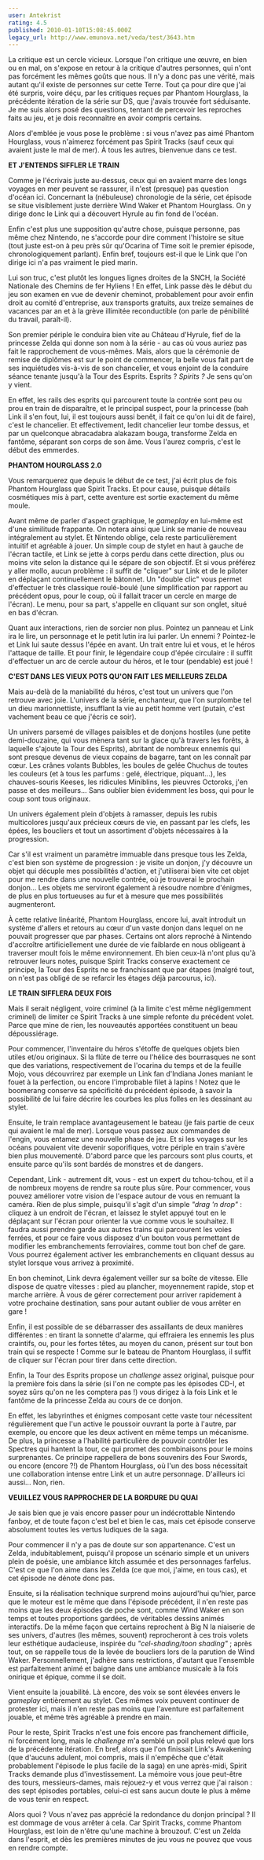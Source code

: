 ```yaml
---
user: Antekrist
rating: 4.5
published: 2010-01-10T15:08:45.000Z
legacy_url: http://www.emunova.net/veda/test/3643.htm
---
```

La critique est un cercle vicieux. Lorsque l'on critique une œuvre, en bien ou en mal, on s'expose en retour à la critique d'autres personnes, qui n'ont pas forcément les mêmes goûts que nous. Il n'y a donc pas une vérité, mais autant qu'il existe de personnes sur cette Terre. Tout ça pour dire que j'ai été surpris, voire déçu, par les critiques reçues par Phantom Hourglass, la précédente itération de la série sur DS, que j'avais trouvée fort séduisante. Je me suis alors posé des questions, tentant de percevoir les reproches faits au jeu, et je dois reconnaître en avoir compris certains.  

Alors d'emblée je vous pose le problème : si vous n'avez pas aimé Phantom Hourglass, vous n'aimerez forcément pas Spirit Tracks (sauf ceux qui avaient juste le mal de mer). À tous les autres, bienvenue dans ce test.  

  

**ET J'ENTENDS SIFFLER LE TRAIN**  

Comme je l'écrivais juste au-dessus, ceux qui en avaient marre des longs voyages en mer peuvent se rassurer, il n'est (presque) pas question d'océan ici. Concernant la (nébuleuse) chronologie de la série, cet épisode se situe visiblement juste derrière Wind Waker et Phantom Hourglass. On y dirige donc le Link qui a découvert Hyrule au fin fond de l'océan.  

Enfin c'est plus une supposition qu'autre chose, puisque personne, pas même chez Nintendo, ne s'accorde pour dire comment l'histoire se situe (tout juste est-on à peu près sûr qu'Ocarina of Time soit le premier épisode, chronologiquement parlant). Enfin bref, toujours est-il que le Link que l'on dirige ici n'a pas vraiment le pied marin.  

Lui son truc, c'est plutôt les longues lignes droites de la SNCH, la Société Nationale des Chemins de fer Hyliens ! En effet, Link passe dès le début du jeu son examen en vue de devenir cheminot, probablement pour avoir enfin droit au comité d'entreprise, aux transports gratuits, aux treize semaines de vacances par an et à la grève illimitée reconductible (on parle de pénibilité du travail, paraît-il).  

Son premier périple le conduira bien vite au Château d'Hyrule, fief de la princesse Zelda qui donne son nom à la série - au cas où vous auriez pas fait le rapprochement de vous-mêmes. Mais, alors que la cérémonie de remise de diplômes est sur le point de commencer, la belle vous fait part de ses inquiétudes vis-à-vis de son chancelier, et vous enjoint de la conduire séance tenante jusqu'à la Tour des Esprits. Esprits ? _Spirits ?_ Je sens qu'on y vient.  

En effet, les rails des esprits qui parcourent toute la contrée sont peu ou prou en train de disparaître, et le principal suspect, pour la princesse (bah Link il s'en fout, lui, il est toujours aussi benêt, il fait ce qu'on lui dit de faire), c'est le chancelier. Et effectivement, ledit chancelier leur tombe dessus, et par un quelconque abracadabra alakazam bouga, transforme Zelda en fantôme, séparant son corps de son âme. Vous l'aurez compris, c'est le début des emmerdes.  

  

**PHANTOM HOURGLASS 2.0**  

Vous remarquerez que depuis le début de ce test, j'ai écrit plus de fois Phantom Hourglass que Spirit Tracks. Et pour cause, puisque détails cosmétiques mis à part, cette aventure est sortie exactement du même moule.  

Avant même de parler d'aspect graphique, le _gameplay_ en lui-même est d'une similitude frappante. On notera ainsi que Link se manie de nouveau intégralement au stylet. Et Nintendo oblige, cela reste particulièrement intuitif et agréable à jouer. Un simple coup de stylet en haut à gauche de l'écran tactile, et Link se jette à corps perdu dans cette direction, plus ou moins vite selon la distance qui le sépare de son objectif. Et si vous préférez y aller mollo, aucun problème : il suffit de "cliquer" sur Link et de le piloter en déplaçant continuellement le bâtonnet. Un "double clic" vous permet d'effectuer le très classique roulé-boulé (une simplification par rapport au précédent opus, pour le coup, où il fallait tracer un cercle en marge de l'écran). Le menu, pour sa part, s'appelle en cliquant sur son onglet, situé en bas d'écran.  

Quant aux interactions, rien de sorcier non plus. Pointez un panneau et Link ira le lire, un personnage et le petit lutin ira lui parler. Un ennemi ? Pointez-le et Link lui saute dessus l'épée en avant. Un trait entre lui et vous, et le héros l'attaque de taille. Et pour finir, le légendaire coup d'épée circulaire : il suffit d'effectuer un arc de cercle autour du héros, et le tour (pendable) est joué !  

  

**C'EST DANS LES VIEUX POTS QU'ON FAIT LES MEILLEURS ZELDA**  

Mais au-delà de la maniabilité du héros, c'est tout un univers que l'on retrouve avec joie. L'univers de la série, enchanteur, que l'on surplombe tel un dieu marionnettiste, insufflant la vie au petit homme vert (putain, c'est vachement beau ce que j'écris ce soir).  

Un univers parsemé de villages paisibles et de donjons hostiles (une petite demi-douzaine, qui vous mènera tant sur la glace qu'à travers les forêts, à laquelle s'ajoute la Tour des Esprits), abritant de nombreux ennemis qui sont presque devenus de vieux copains de bagarre, tant on les connaît par cœur. Les crânes volants Bubbles, les boules de gelée Chuchus de toutes les couleurs (et à tous les parfums : gelé, électrique, piquant...), les chauves-souris Keeses, les ridicules Miniblins, les pieuvres Octoroks, j'en passe et des meilleurs... Sans oublier bien évidemment les boss, qui pour le coup sont tous originaux.  

Un univers également plein d'objets à ramasser, depuis les rubis multicolores jusqu'aux précieux cœurs de vie, en passant par les clefs, les épées, les boucliers et tout un assortiment d'objets nécessaires à la progression.  

Car s'il est vraiment un paramètre immuable dans presque tous les Zelda, c'est bien son système de progression : je visite un donjon, j'y découvre un objet qui décuple mes possibilités d'action, et j'utiliserai bien vite cet objet pour me rendre dans une nouvelle contrée, où je trouverai le prochain donjon... Les objets me serviront également à résoudre nombre d'énigmes, de plus en plus tortueuses au fur et à mesure que mes possibilités augmenteront.  

À cette relative linéarité, Phantom Hourglass, encore lui, avait introduit un système d'allers et retours au cœur d'un vaste donjon dans lequel on ne pouvait progresser que par phases. Certains ont alors reproché à Nintendo d'accroître artificiellement une durée de vie faiblarde en nous obligeant à traverser moult fois le même environnement. Eh bien ceux-là n'ont plus qu'à retrouver leurs notes, puisque Spirit Tracks conserve exactement ce principe, la Tour des Esprits ne se franchissant que par étapes (malgré tout, on n'est pas obligé de se refarcir les étages déjà parcourus, ici).  

  

**LE TRAIN SIFFLERA DEUX FOIS**  

Mais il serait négligent, voire criminel (à la limite c'est même négligemment criminel) de limiter ce Spirit Tracks à une simple refonte du précédent volet. Parce que mine de rien, les nouveautés apportées constituent un beau dépoussiérage.  

Pour commencer, l'inventaire du héros s'étoffe de quelques objets bien utiles et/ou originaux. Si la flûte de terre ou l'hélice des bourrasques ne sont que des variations, respectivement de l'ocarina du temps et de la feuille Mojo, vous découvrirez par exemple un Link fan d'Indiana Jones maniant le fouet à la perfection, ou encore l'improbable filet à lapins ! Notez que le boomerang conserve sa spécificité du précédent épisode, à savoir la possibilité de lui faire décrire les courbes les plus folles en les dessinant au stylet.  

  

Ensuite, le train remplace avantageusement le bateau (je fais partie de ceux qui avaient le mal de mer). Lorsque vous passez aux commandes de l'engin, vous entamez une nouvelle phase de jeu. Et si les voyages sur les océans pouvaient vite devenir soporifiques, votre périple en train s'avère bien plus mouvementé. D'abord parce que les parcours sont plus courts, et ensuite parce qu'ils sont bardés de monstres et de dangers.  

Cependant, Link - autrement dit, vous - est un expert du tchou-tchou, et il a de nombreux moyens de rendre sa route plus sûre. Pour commencer, vous pouvez améliorer votre vision de l'espace autour de vous en remuant la caméra. Rien de plus simple, puisqu'il s'agit d'un simple _"drag 'n drop"_ : cliquez à un endroit de l'écran, et laissez le stylet appuyé tout en le déplaçant sur l'écran pour orienter la vue comme vous le souhaitez. Il faudra aussi prendre garde aux autres trains qui parcourent les voies ferrées, et pour ce faire vous disposez d'un bouton vous permettant de modifier les embranchements ferroviaires, comme tout bon chef de gare. Vous pourrez également activer les embranchements en cliquant dessus au stylet lorsque vous arrivez à proximité.  

En bon cheminot, Link devra également veiller sur sa boîte de vitesse. Elle dispose de quatre vitesses : pied au plancher, moyennement rapide, stop et marche arrière. À vous de gérer correctement pour arriver rapidement à votre prochaine destination, sans pour autant oublier de vous arrêter en gare !  

Enfin, il est possible de se débarrasser des assaillants de deux manières différentes : en tirant la sonnette d'alarme, qui effraiera les ennemis les plus craintifs, ou, pour les fortes têtes, au moyen du canon, présent sur tout bon train qui se respecte ! Comme sur le bateau de Phantom Hourglass, il suffit de cliquer sur l'écran pour tirer dans cette direction.  

  

Enfin, la Tour des Esprits propose un _challenge_ assez original, puisque pour la première fois dans la série (si l'on ne compte pas les épisodes CD-I, et soyez sûrs qu'on ne les comptera pas !) vous dirigez à la fois Link et le fantôme de la princesse Zelda au cours de ce donjon.  

En effet, les labyrinthes et énigmes composant cette vaste tour nécessitent régulièrement que l'un active le poussoir ouvrant la porte à l'autre, par exemple, ou encore que les deux activent en même temps un mécanisme. De plus, la princesse a l'habilité particulière de pouvoir contrôler les Spectres qui hantent la tour, ce qui promet des combinaisons pour le moins surprenantes. Ce principe rappellera de bons souvenirs des Four Swords, ou encore (encore ?!) de Phantom Hourglass, où l'un des boss nécessitait une collaboration intense entre Link et un autre personnage. D'ailleurs ici aussi... Non, rien.  

  

**VEUILLEZ VOUS RAPPROCHER DE LA BORDURE DU QUAI**  

Je sais bien que je vais encore passer pour un indécrottable Nintendo fanboy, et de toute façon c'est bel et bien le cas, mais cet épisode conserve absolument toutes les vertus ludiques de la saga.  

Pour commencer il n'y a pas de doute sur son appartenance. C'est un Zelda, indubitablement, puisqu'il propose un scénario simple et un univers plein de poésie, une ambiance kitch assumée et des personnages farfelus. C'est ce que l'on aime dans les Zelda (ce que moi, j'aime, en tous cas), et cet épisode ne dénote donc pas.  

Ensuite, si la réalisation technique surprend moins aujourd'hui qu'hier, parce que le moteur est le même que dans l'épisode précédent, il n'en reste pas moins que les deux épisodes de poche sont, comme Wind Waker en son temps et toutes proportions gardées, de véritables dessins animés interactifs. De la même façon que certains reprochent à Big N la niaiserie de ses univers, d'autres (les mêmes, souvent) reprocheront à ces trois volets leur esthétique audacieuse, inspirée du _"cel-shading/toon shading"_ ; après tout, on se rappelle tous de la levée de boucliers lors de la parution de Wind Waker. Personnellement, j'adhère sans restrictions, d'autant que l'ensemble est parfaitement animé et baigne dans une ambiance musicale à la fois onirique et épique, comme il se doit.  

Vient ensuite la jouabilité. Là encore, des voix se sont élevées envers le _gameplay_ entièrement au stylet. Ces mêmes voix peuvent continuer de protester ici, mais il n'en reste pas moins que l'aventure est parfaitement jouable, et même très agréable à prendre en main.  

Pour le reste, Spirit Tracks n'est une fois encore pas franchement difficile, ni forcément long, mais le _challenge_ m'a semblé un poil plus relevé que lors de la précédente itération. En bref, alors que l'on finissait Link's Awakening (que d'aucuns adulent, moi compris, mais il n'empêche que c'était probablement l'épisode le plus facile de la saga) en une après-midi, Spirit Tracks demande plus d'investissement. La mémoire vous joue peut-être des tours, messieurs-dames, mais rejouez-y et vous verrez que j'ai raison : des sept épisodes portables, celui-ci est sans aucun doute le plus à même de vous tenir en respect.  

Alors quoi ? Vous n'avez pas apprécié la redondance du donjon principal ? Il est dommage de vous arrêter à cela. Car Spirit Tracks, comme Phantom Hourglass, est loin de n'être qu'une machine à brouzouf. C'est un Zelda dans l'esprit, et dès les premières minutes de jeu vous ne pouvez que vous en rendre compte.